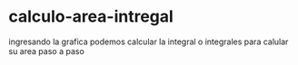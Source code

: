 # calculo-area-intregal
ingresando la grafica podemos calcular la integral o integrales para calular su area paso a paso 
